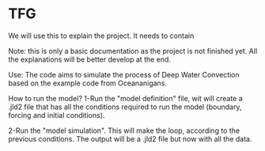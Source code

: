 # TFG
We will use this to explain the project. It needs to contain

Note: this is only a basic documentation as the project is not finished yet. All the explanations will be better develop at the end.

Use: The code aims to simulate the process of Deep Water Convection based on the example code from Oceananigans. 

How to run the model?
1-Run the "model definition" file, wit will create a .jld2 file that has all the conditions required to run the model (boundary, forcing and initial conditions).

2-Run the "model simulation". This will make the loop, according to the previous conditions. The output will be a .jld2 file but now with all the data.